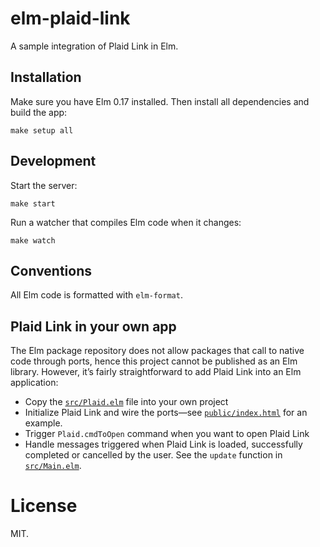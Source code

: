 # elm-plaid-link

A sample integration of Plaid Link in Elm.

## Installation

Make sure you have Elm 0.17 installed. Then install all dependencies and build the app:

```
make setup all
```

## Development

Start the server:

```
make start
```

Run a watcher that compiles Elm code when it changes:

```
make watch
```

## Conventions

All Elm code is formatted with `elm-format`.

## Plaid Link in your own app

The Elm package repository does not allow packages that call to native code through ports, hence this project cannot be published as an Elm library. However, it’s fairly straightforward to add Plaid Link into an Elm application:

* Copy the [`src/Plaid.elm`](src/Plaid.elm) file into your own project
* Initialize Plaid Link and wire the ports—see [`public/index.html`](public/index.html) for an example.
* Trigger `Plaid.cmdToOpen` command when you want to open Plaid Link
* Handle messages triggered when Plaid Link is loaded, successfully completed or cancelled by the user. See the `update` function in [`src/Main.elm`](src/Main.elm).

# License

MIT.

